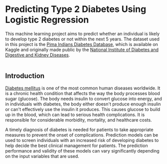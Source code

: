 # Predicting Type 2 Diabetes Using Logistic Regression

This machine learning project aims to predict whether an individual is likely to develop type 2 diabetes or not within the next 5 years. The dataset used in this project is the [Pima Indians Diabetes Database](https://www.kaggle.com/datasets/uciml/pima-indians-diabetes-database), which is available on Kaggle and originally made public by the [National Institute of Diabetes and Digestive and Kidney Diseases](https://www.niddk.nih.gov/). <br>
<br>

## Introduction

[Diabetes mellitus](https://www.cdc.gov/diabetes/basics/diabetes.html) is one of the most common human diseases worldwide. It is a chronic health condition that affects the way the body processes blood sugar (glucose). The body needs insulin to convert glucose into energy, and in individuals with diabetes, the body either doesn't produce enough insulin or can't effectively use the insulin it produces. This causes glucose to build up in the blood, which can lead to serious health complications. It is responsible for considerable morbidity, mortality, and healthcare costs. <br>

A timely diagnosis of diabetes is needed for patients to take appropriate measures to prevent the onset of complications. Prediction models can be used to screen individuals with an increased risk of developing diabetes to help decide the best clinical management for patients. The prediction performance and validity of these models can vary significantly depending on the input variables that are used. <br>


